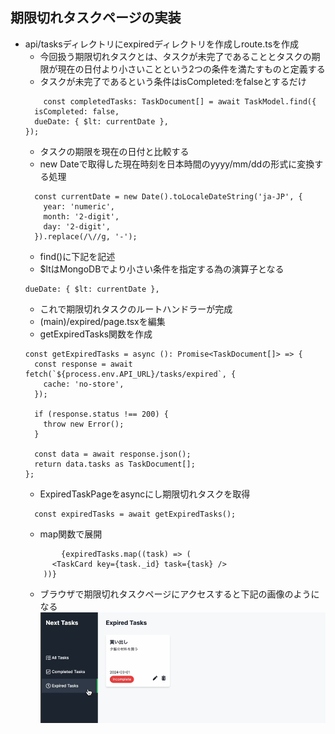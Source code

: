 ## 期限切れタスクページの実装
- api/tasksディレクトリにexpiredディレクトリを作成しroute.tsを作成
    - 今回扱う期限切れタスクとは、タスクが未完了であることとタスクの期限が現在の日付より小さいことという2つの条件を満たすものと定義する
    - タスクが未完了であるという条件はisCompleted:をfalseとするだけ
    ```
        const completedTasks: TaskDocument[] = await TaskModel.find({
      isCompleted: false,
      dueDate: { $lt: currentDate },
    });
    ```
    - タスクの期限を現在の日付と比較する
    - new Dateで取得した現在時刻を日本時間のyyyy/mm/ddの形式に変換する処理
    ```
      const currentDate = new Date().toLocaleDateString('ja-JP', {
        year: 'numeric',
        month: '2-digit',
        day: '2-digit',
      }).replace(/\//g, '-');
    ```
    - find()に下記を記述
    - $ltはMongoDBでより小さい条件を指定する為の演算子となる
    ```
    dueDate: { $lt: currentDate },
    ```
    - これで期限切れタスクのルートハンドラーが完成
    - (main)/expired/page.tsxを編集
    - getExpiredTasks関数を作成
    ```     
    const getExpiredTasks = async (): Promise<TaskDocument[]> => {
      const response = await fetch(`${process.env.API_URL}/tasks/expired`, {
        cache: 'no-store',
      });

      if (response.status !== 200) {
        throw new Error();
      }

      const data = await response.json();
      return data.tasks as TaskDocument[];
    };
    ```
    - ExpiredTaskPageをasyncにし期限切れタスクを取得
    ```
      const expiredTasks = await getExpiredTasks();
    ```
    - map関数で展開
    ```
            {expiredTasks.map((task) => (
          <TaskCard key={task._id} task={task} />
        ))}
    ```
    - ブラウザで期限切れタスクページにアクセスすると下記の画像のようになる
    ![alt text](image-28.png)